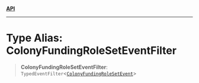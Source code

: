 [**API**](../../../README.md)

***

# Type Alias: ColonyFundingRoleSetEventFilter

> **ColonyFundingRoleSetEventFilter**: `TypedEventFilter`\<[`ColonyFundingRoleSetEvent`](ColonyFundingRoleSetEvent.md)\>
